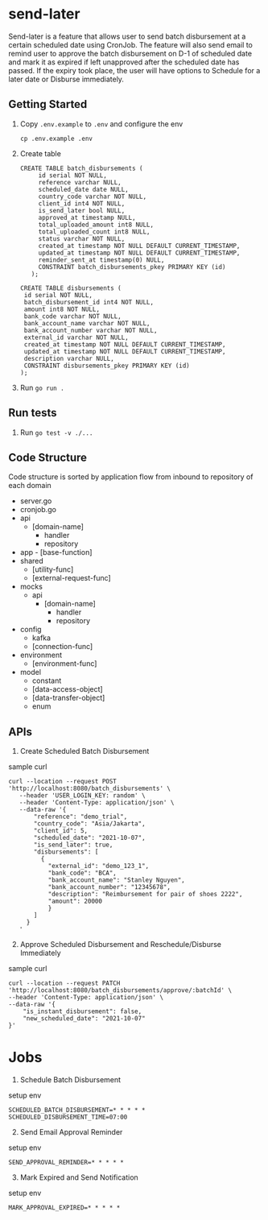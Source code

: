 # send-later

Send-later is a feature that allows user to send batch disbursement at a certain scheduled date using CronJob. 
The feature will also send email to remind user to approve the batch disbursement on D-1 of scheduled date 
and mark it as expired if left unapproved after the scheduled date has passed. 
If the expiry took place, the user will have options to Schedule for a later date or Disburse immediately. 

## Getting Started

1. Copy `.env.example` to `.env` and configure the env
   
   ```
   cp .env.example .env
   ```

2. Create table 
   ```
   CREATE TABLE batch_disbursements (
      	id serial NOT NULL,
      	reference varchar NULL,
      	scheduled_date date NULL,
      	country_code varchar NOT NULL,
      	client_id int4 NOT NULL,
      	is_send_later bool NULL,
      	approved_at timestamp NULL,
      	total_uploaded_amount int8 NULL,
      	total_uploaded_count int8 NULL,
      	status varchar NOT NULL,
      	created_at timestamp NOT NULL DEFAULT CURRENT_TIMESTAMP,
      	updated_at timestamp NOT NULL DEFAULT CURRENT_TIMESTAMP,
      	reminder_sent_at timestamp(0) NULL,
      	CONSTRAINT batch_disbursements_pkey PRIMARY KEY (id)
      );

   CREATE TABLE disbursements (
   	id serial NOT NULL,
   	batch_disbursement_id int4 NOT NULL,
   	amount int8 NOT NULL,
   	bank_code varchar NOT NULL,
   	bank_account_name varchar NOT NULL,
   	bank_account_number varchar NOT NULL,
   	external_id varchar NOT NULL,
   	created_at timestamp NOT NULL DEFAULT CURRENT_TIMESTAMP,
   	updated_at timestamp NOT NULL DEFAULT CURRENT_TIMESTAMP,
   	description varchar NULL,
   	CONSTRAINT disbursements_pkey PRIMARY KEY (id)
   );
   ```

3. Run `go run .`


## Run tests

1. Run `go test -v ./...`


## Code Structure
Code structure is sorted by application flow from inbound to repository of each domain
- server.go
- cronjob.go
- api
    - [domain-name]
        - handler
        - repository
- app
        - [base-function]
- shared
    - [utility-func]
    - [external-request-func]
- mocks
    - api
        - [domain-name]
            - handler
            - repository
- config
    - kafka
    - [connection-func]       
- environment
    - [environment-func]      
- model 
    - constant
    - [data-access-object]
    - [data-transfer-object]
    - enum
        
## APIs 

1. Create Scheduled Batch Disbursement


sample curl
```
curl --location --request POST 'http://localhost:8080/batch_disbursements' \
   --header 'USER_LOGIN_KEY: random' \
   --header 'Content-Type: application/json' \
   --data-raw '{
       "reference": "demo_trial",
       "country_code": "Asia/Jakarta",
       "client_id": 5,
       "scheduled_date": "2021-10-07",
       "is_send_later": true,
       "disbursements": [
         {
           "external_id": "demo_123_1",
           "bank_code": "BCA",
           "bank_account_name": "Stanley Nguyen",
           "bank_account_number": "12345678",
           "description": "Reimbursement for pair of shoes 2222",
           "amount": 20000
           }
       ]
     }
   '
```

2. Approve Scheduled Disbursement and Reschedule/Disburse Immediately


sample curl

```
curl --location --request PATCH 'http://localhost:8080/batch_disbursements/approve/:batchId' \
--header 'Content-Type: application/json' \
--data-raw '{
    "is_instant_disbursement": false,
    "new_scheduled_date": "2021-10-07"
}'
```

# Jobs

1. Schedule Batch Disbursement

setup env 

```
SCHEDULED_BATCH_DISBURSEMENT=* * * * *
SCHEDULED_DISBURSEMENT_TIME=07:00
```
       
2. Send Email Approval Reminder 

setup env 

```
SEND_APPROVAL_REMINDER=* * * * *
```       

3. Mark Expired and Send Notification


setup env 

```
MARK_APPROVAL_EXPIRED=* * * * *
```